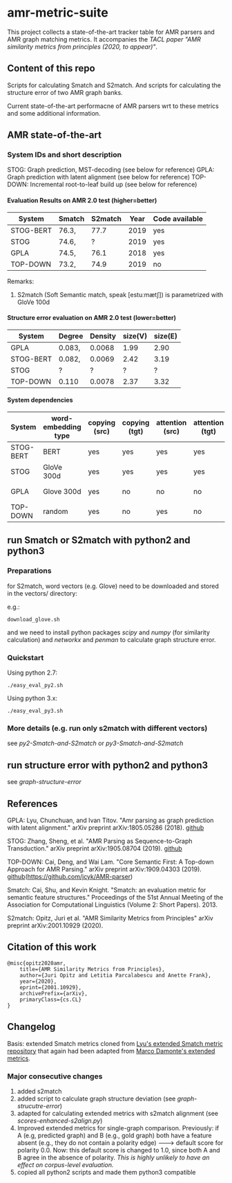 # amr-metric-suite 
This project collects a state-of-the-art tracker table for AMR parsers and AMR graph matching metrics. 
It accompanies the *TACL paper "AMR similarity metrics from principles (2020, to appear)"*.

## Content of this repo

Scripts for calculating Smatch and S2match.
And scripts for calculating the structure error of two AMR graph banks. 

Current state-of-the-art performacne of AMR parsers wrt to these metrics and some additional information.


## AMR state-of-the-art

### System IDs and short description

STOG: Graph prediction, MST-decoding (see below for reference)
GPLA: Graph prediction with latent alignment (see below for reference)
TOP-DOWN: Incremental root-to-leaf build up (see below for reference)


#### Evaluation Results on AMR 2.0 test (higher=better)

| System     | Smatch  | S2match   | Year     | Code available |
| ---        | ---     | ---       | ---      | ---            | 
| STOG-BERT  | 76.3,   | 77.7      | 2019     | yes            |
| STOG       | 74.6,   | ?         | 2019     | yes            |
| GPLA       | 74.5,   | 76.1      | 2018     | yes            |      
| TOP-DOWN   | 73.2,   | 74.9      | 2019     | no             |       

Remarks:

1. S2match (Soft Semantic match, speak [estuːmætʃ]) is parametrized with GloVe 100d


#### Structure error evaluation on AMR 2.0 test (lower=better)

| System     | Degree  | Density   |  size(V)     | size(E)    |
| ---        | ---     | ---       | ---          | ---        | 
| GPLA       | 0.083,  | 0.0068    | 1.99         | 2.90       |      
| STOG-BERT  | 0.082,  | 0.0069    | 2.42         | 3.19       |
| STOG       | ?       | ?         | ?            |  ?         |
| TOP-DOWN   | 0.110   | 0.0078    | 2.37         | 3.32       |       


#### System dependencies


| System  | word-embedding type | copying (src)      | copying (tgt)      | attention (src)      | attention (tgt)      | PrePro                         | recategorize | anon |
| ---     | ---                 | ---                | ---                | ---                  | ---                  | ---                            | ---          | ---  |
| STOG-BERT  | BERT             | yes                | yes                | yes                  | yes                  | CoreNLP, lemma/pos/ner         | yes          | yes  |
| STOG       | GloVe 300d       | yes                | yes                | yes                  | yes                  | CoreNLP, lemma/pos/ner         | yes          | yes  |
| GPLA       | Glove 300d       | yes                | no                 | no                   | no                   | CoreNLP, lemma/pos/ner         | yes          | no   |
| TOP-DOWN   | random           | yes                | no                 | yes                  | no                   | CoreNLP, lemma/pos/ner         | no           | no   |



## run Smatch or S2match with python2 and python3 

### Preparations

for S2match, word vectors (e.g. Glove) need to be downloaded and stored in the vectors/ directory:

e.g.:

```
download_glove.sh
```

and we need to install python packages *scipy* and *numpy* (for similarity calculation) and *networkx* and *penman* to calculate graph structure error.

### Quickstart

Using python 2.7:

```
./easy_eval_py2.sh
```

Using python 3.x:

```
./easy_eval_py3.sh
```

### More details (e.g. run only s2match with different vectors)

see *py2-Smatch-and-S2match* or *py3-Smatch-and-S2match*

## run structure error with python2 and python3 

see *graph-structure-error*

## References


GPLA: Lyu, Chunchuan, and Ivan Titov. "Amr parsing as graph prediction with latent alignment." arXiv preprint arXiv:1805.05286 (2018). [github](https://github.com/ChunchuanLv/AMR_AS_GRAPH_PREDICTION)

STOG: Zhang, Sheng, et al. "AMR Parsing as Sequence-to-Graph Transduction." arXiv preprint arXiv:1905.08704 (2019). [github](https://github.com/sheng-z/stog)

TOP-DOWN: Cai, Deng, and Wai Lam. "Core Semantic First: A Top-down Approach for AMR Parsing." arXiv preprint arXiv:1909.04303 (2019). [github](https://github.com/sheng-z/stog)(https://github.com/jcyk/AMR-parser)

Smatch: Cai, Shu, and Kevin Knight. "Smatch: an evaluation metric for semantic feature structures." Proceedings of the 51st Annual Meeting of the Association for Computational Linguistics (Volume 2: Short Papers). 2013.

S2match: Opitz, Juri et al. "AMR Similarity Metrics from Principles" arXiv preprint arXiv:2001.10929 (2020).


## Citation of this work


```
@misc{opitz2020amr,
    title={AMR Similarity Metrics from Principles},
    author={Juri Opitz and Letitia Parcalabescu and Anette Frank},
    year={2020},
    eprint={2001.10929},
    archivePrefix={arXiv},
    primaryClass={cs.CL}
}
``` 

## Changelog

Basis: extended Smatch metrics cloned from [Lyu's extended Smatch metric repository](https://github.com/ChunchuanLv/amr-evaluation-tool-enhanced) 
that again had been adapted from [Marco Damonte's extended metrics](https://github.com/mdtux89/amr-evaluation).

### Major consecutive changes

1. added s2match
2. added script to calculate graph structure deviation (see *graph-strucutre-error*)
3. adapted for calculating extended metrics with s2match alignment (see *scores-enhanced-s2align.py*)
4. Improved extended metrics for single-graph comparison. Previously: if A (e.g, predicted graph) 
and B (e.g., gold graph) both have a feature absent (e.g., they do not contain a polarity edge) 
---> default score for polarity 0.0. Now: this default score is changed to 1.0, 
since both A and B agree in the absence of polarity. *This is highly unlikely to have an effect on corpus-level evaluation.*
5. copied all python2 scripts and made them python3 compatible

 
